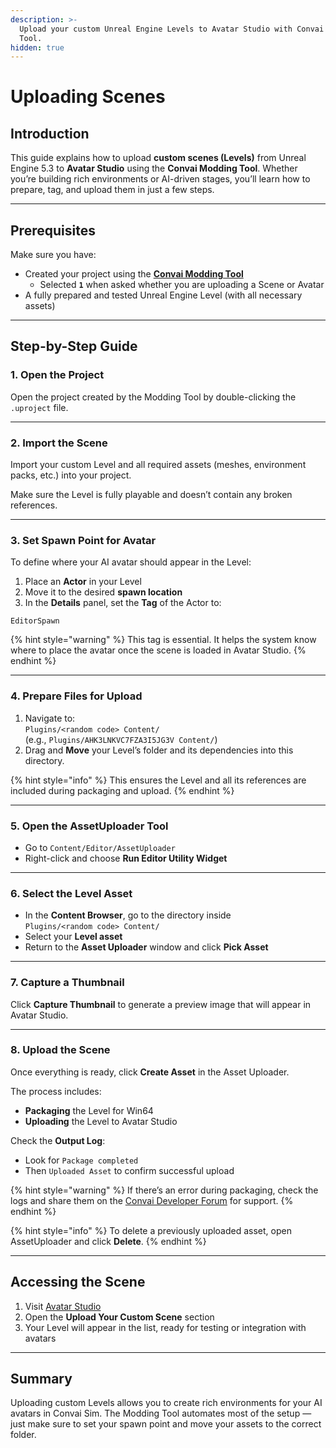 ```yaml
---
description: >-
  Upload your custom Unreal Engine Levels to Avatar Studio with Convai Modding
  Tool.
hidden: true
---
```


# Uploading Scenes

## Introduction

This guide explains how to upload **custom scenes (Levels)** from Unreal Engine 5.3 to **Avatar Studio** using the **Convai Modding Tool**. Whether you’re building rich environments or AI-driven stages, you’ll learn how to prepare, tag, and upload them in just a few steps.

***

## Prerequisites

Make sure you have:

* Created your project using the [**Convai Modding Tool**](../modding-tool.md)
  * Selected **`1`** when asked whether you are uploading a Scene or Avatar
* A fully prepared and tested Unreal Engine Level (with all necessary assets)

***

## Step-by-Step Guide

### 1. Open the Project

Open the project created by the Modding Tool by double-clicking the `.uproject` file.

***

### 2. Import the Scene

Import your custom Level and all required assets (meshes, environment packs, etc.) into your project.

Make sure the Level is fully playable and doesn’t contain any broken references.

***

### 3. Set Spawn Point for Avatar

To define where your AI avatar should appear in the Level:

1. Place an **Actor** in your Level
2. Move it to the desired **spawn location**
3. In the **Details** panel, set the **Tag** of the Actor to:

```
EditorSpawn
```

{% hint style="warning" %}
This tag is essential. It helps the system know where to place the avatar once the scene is loaded in Avatar Studio.
{% endhint %}

***

### 4. Prepare Files for Upload

1. Navigate to:\
   `Plugins/<random code> Content/`\
   (e.g., `Plugins/AHK3LNKVC7FZA3I5JG3V Content/`)
2. Drag and **Move** your Level’s folder and its dependencies into this directory.

{% hint style="info" %}
This ensures the Level and all its references are included during packaging and upload.
{% endhint %}

***

### 5. Open the AssetUploader Tool

* Go to `Content/Editor/AssetUploader`
* Right-click and choose **Run Editor Utility Widget**

***

### 6. Select the Level Asset

* In the **Content Browser**, go to the directory inside\
  `Plugins/<random code> Content/`
* Select your **Level asset**
* Return to the **Asset Uploader** window and click **Pick Asset**

***

### 7. Capture a Thumbnail

Click **Capture Thumbnail** to generate a preview image that will appear in Avatar Studio.

***

### 8. Upload the Scene

Once everything is ready, click **Create Asset** in the Asset Uploader.

The process includes:

* **Packaging** the Level for Win64
* **Uploading** the Level to Avatar Studio

Check the **Output Log**:

* Look for `Package completed`
* Then `Uploaded Asset` to confirm successful upload

{% hint style="warning" %}
If there’s an error during packaging, check the logs and share them on the [Convai Developer Forum](https://forum.convai.com/) for support.
{% endhint %}

{% hint style="info" %}
To delete a previously uploaded asset, open AssetUploader and click **Delete**.
{% endhint %}

***

## Accessing the Scene

1. Visit [Avatar Studio](https://convai.com/)
2. Open the **Upload Your Custom Scene** section
3. Your Level will appear in the list, ready for testing or integration with avatars

***

## Summary

Uploading custom Levels allows you to create rich environments for your AI avatars in Convai Sim. The Modding Tool automates most of the setup — just make sure to set your spawn point and move your assets to the correct folder.
